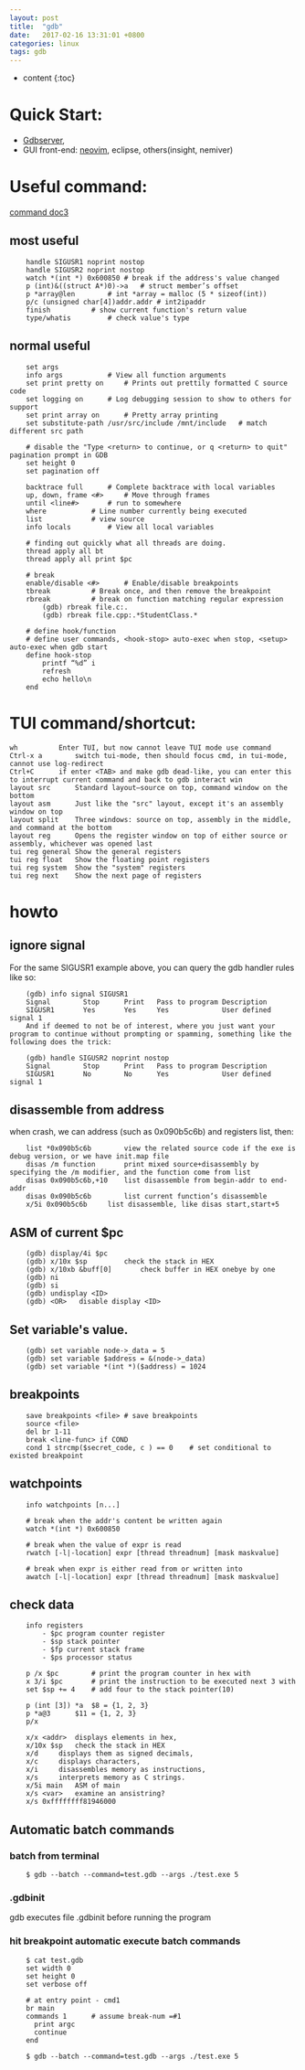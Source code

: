 ```yaml
---
layout: post
title:  "gdb"
date:   2017-02-16 13:31:01 +0800
categories: linux
tags: gdb
---
```


* content
{:toc}


# Quick Start:

  - [Gdbserver][1],
  - GUI front-end: [neovim][5], eclipse, others(insight, nemiver)

# Useful command:

[command doc][2][3]

## most useful

``` gdb
    handle SIGUSR1 noprint nostop
    handle SIGUSR2 noprint nostop
    watch *(int *) 0x600850	# break if the address's value changed
    p (int)&((struct A*)0)->a	# struct member’s offset
    p *array@len		# int *array = malloc (5 * sizeof(int))
    p/c (unsigned char[4])addr.addr	# int2ipaddr
    finish			# show current function's return value
    type/whatis			# check value's type
```

## normal useful

```gdb
    set args
    info args			# View all function arguments
    set print pretty on		# Prints out prettily formatted C source code
    set logging on		# Log debugging session to show to others for support
    set print array on		# Pretty array printing
    set substitute-path /usr/src/include /mnt/include	# match different src path

    # disable the "Type <return> to continue, or q <return> to quit" pagination prompt in GDB
    set height 0
    set pagination off

    backtrace full		# Complete backtrace with local variables
    up, down, frame <#>		# Move through frames
    until <line#>		# run to somewhere
    where			# Line number currently being executed
    list			# view source
    info locals			# View all local variables

    # finding out quickly what all threads are doing.
    thread apply all bt
    thread apply all print $pc

    # break
    enable/disable <#>		# Enable/disable breakpoints
    tbreak			# Break once, and then remove the breakpoint
    rbreak			# break on function matching regular expression
        (gdb) rbreak file.c:.
        (gdb) rbreak file.cpp:.*StudentClass.*

    # define hook/function
    # define user commands, <hook-stop> auto-exec when stop, <setup> auto-exec when gdb start
    define hook-stop
        printf “%d” i
        refresh
        echo hello\n
    end
```


# TUI command/shortcut:

    wh			Enter TUI, but now cannot leave TUI mode use command
    Ctrl-x a		switch tui-mode, then should focus cmd, in tui-mode, cannot use log-redirect
    Ctrl+C		if enter <TAB> and make gdb dead-like, you can enter this to interrupt current command and back to gdb interact win
    layout src		Standard layout—source on top, command window on the bottom
    layout asm		Just like the "src" layout, except it's an assembly window on top
    layout split	Three windows: source on top, assembly in the middle, and command at the bottom
    layout reg		Opens the register window on top of either source or assembly, whichever was opened last
    tui reg general	Show the general registers
    tui reg float	Show the floating point registers
    tui reg system	Show the "system" registers
    tui reg next	Show the next page of registers


# howto

## ignore signal

For the same SIGUSR1 example above, you can query the gdb handler rules like so:

```gdb
    (gdb) info signal SIGUSR1
    Signal        Stop      Print   Pass to program Description
    SIGUSR1       Yes       Yes     Yes             User defined signal 1
    And if deemed to not be of interest, where you just want your program to continue without prompting or spamming, something like the following does the trick:

    (gdb) handle SIGUSR2 noprint nostop
    Signal        Stop      Print   Pass to program Description
    SIGUSR1       No        No      Yes             User defined signal 1
```

## disassemble from address

when crash, we can address (such as 0x090b5c6b) and registers list, then:

```gdb
    list *0x090b5c6b		view the related source code if the exe is debug version, or we have init.map file
    disas /m function		print mixed source+disassembly by specifying the /m modifier, and the function come from list
    disas 0x090b5c6b,+10	list disassemble from begin-addr to end-addr
    disas 0x090b5c6b		list current function’s disassemble
    x/5i 0x090b5c6b		list disassemble, like disas start,start+5
```

## ASM of current $pc

```gdb
    (gdb) display/4i $pc
    (gdb) x/10x $sp       	check the stack in HEX
    (gdb) x/10xb &buff[0]       check buffer in HEX onebye by one
    (gdb) ni
    (gdb) si
    (gdb) undisplay <ID>
    (gdb) <OR>   disable display <ID>
```

## Set variable's value.

```gdb
    (gdb) set variable node->_data = 5
    (gdb) set variable $address = &(node->_data)
    (gdb) set variable *(int *)($address) = 1024
```

## breakpoints

```gdb
    save breakpoints <file>	# save breakpoints
    source <file>
    del br 1-11
    break <line-func> if COND
    cond 1 strcmp($secret_code, c ) == 0	# set conditional to existed breakpoint
```

## watchpoints

```gdb
    info watchpoints [n...]

    # break when the addr's content be written again
    watch *(int *) 0x600850

    # break when the value of expr is read
    rwatch [-l|-location] expr [thread threadnum] [mask maskvalue]

    # break when expr is either read from or written into
    awatch [-l|-location] expr [thread threadnum] [mask maskvalue]
```

## check data

```gdb
    info registers
        - $pc program counter register
        - $sp stack pointer
        - $fp current stack frame
        - $ps processor status

    p /x $pc		# print the program counter in hex with
    x 3/i $pc		# print the instruction to be executed next 3 with
    set $sp += 4	# add four to the stack pointer(10)

    p (int [3]) *a	$8 = {1, 2, 3}
    p *a@3		$11 = {1, 2, 3}
    p/x

    x/x <addr>	displays elements in hex,
    x/10x $sp	check the stack in HEX
    x/d		displays them as signed decimals,
    x/c		displays characters,
    x/i		disassembles memory as instructions,
    x/s		interprets memory as C strings.
    x/5i main	ASM of main
    x/s <var>	examine an ansistring?
    x/s 0xffffffff81946000
```

## Automatic batch commands

### batch from terminal

```shell
    $ gdb --batch --command=test.gdb --args ./test.exe 5
```

### .gdbinit

gdb executes file .gdbinit before running the program

### hit breakpoint automatic execute batch commands

```shell
    $ cat test.gdb
    set width 0
    set height 0
    set verbose off

    # at entry point - cmd1
    br main
    commands 1		# assume break-num =#1
      print argc
      continue
    end

    $ gdb --batch --command=test.gdb --args ./test.exe 5
```

  [1]: https://sourceware.org/gdb/onlinedocs/gdb/gdbserver-man.html
  [2]: https://sourceware.org/gdb/wiki/FAQ
  [3]: https://blogs.oracle.com/ksplice/entry/8_gdb_tricks_you_should
  [4]: http://sourceware.org/gdb/onlinedocs/gdb/Continuing-and-Stepping.html
  [5]: https://github.com/huawenyu/neogdb.vim
